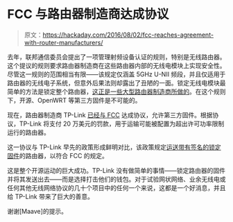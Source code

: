# FCC 与路由器制造商达成协议

> 原文：<https://hackaday.com/2016/08/02/fcc-reaches-agreement-with-router-manufacturers/>

去年，联邦通信委员会提出了一项管理射频设备认证的规则，特别是无线路由器。这个提议的规则要求路由器制造商在这些路由器内部的无线电模块上实现安全性。尽管这一规则的范围相当有限——该规定仅涵盖 5GHz U-NII 频段，并且仅适用于路由器的无线电子系统，但意外后果法则却露出了丑陋的一面。锁定无线电模块最简单的方法是锁定整个路由器，[这正是一些大型路由器制造商所做的](https://libreplanet.org/wiki/Save_WiFi/Individual_Comments)。在这个规则下，开源、OpenWRT 等第三方固件是不可能的。

现在，路由器制造商 TP-Link [已经与 FCC](https://lwn.net/Articles/695994/) 达成协议，允许第三方固件。根据协议，TP-Link 将支付 20 万美元的罚款，用于运输可能被配置为超出许可功率限制运行的路由器。

这一协议与 TP-Link 早先的政策形成鲜明对比，该政策规定[运送带有签名的锁定固件](http://hackaday.com/2016/02/26/fcc-locks-down-router-firmware/)的路由器，以符合 FCC 的规定。

这是整个开源运动的巨大成功。TP-Link 没有做简单的事情——锁定路由器的固件并将其发送出去——而是选择打击他们的钱包。对于试验网状网络、业余无线电或任何其他无线网络协议的几十个项目中的任何一个来说，这都是一个好消息，并且给 TP-Link 带来了巨大的善意。

谢谢[Maave]的提示。